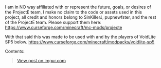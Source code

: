 I am in NO way affiliated with or represent the future, goals, or desires of the ProjectE team, I make no claim to the code or assets used in this project, all credit and honors belong to SinKillerJ, pupnewfster, and the rest of the ProjectE team.
Please support them here:
https://www.curseforge.com/minecraft/mc-mods/projecte
 
With that said this was made to be used with and by the players of VoidLite SP5 below.
https://www.curseforge.com/minecraft/modpacks/voidlite-sp5

 

Contents:
<blockquote class="imgur-embed-pub" lang="en" data-id="NFuI9Mz"><a href="https://imgur.com/NFuI9Mz">View post on imgur.com</a></blockquote><script async src="//s.imgur.com/min/embed.js" charset="utf-8"></script>
